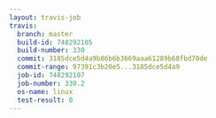 ```yaml
---
layout: travis-job
travis:
  branch: master
  build-id: 748292105
  build-number: 330
  commit: 3185dce5d4a9b86b6b3669aaa61289b68fbd70de
  commit-range: 97391c3b20e5...3185dce5d4a9
  job-id: 748292107
  job-number: 330.2
  os-name: linux
  test-result: 0
---
```

